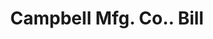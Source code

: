 ---
doi: 10.7916/D89P4CMV
date_other: '1900'
date_other_textual: 1900-1909
form: printed ephemera
genre:
- Invoices
name:
- Campbell Mfg. Co.
object_in_context_url: https://biggert.cul.columbia.edu/items/view/ave_biggert_00351
subject_hierarchical_geographic:
- Boston, Massachusetts, United States
subject_name:
- Campbell Mfg. Co.
title: Campbell Mfg. Co.. Bill
sort_title: Campbell Mfg. Co.. Bill
call_number: ave_biggert_00351
coordinates:
- 42.35805555555556,-71.06361111111111
pid: ave_biggert_00351
identifiers: ave_biggert_00351
thumbnail: https://derivativo-2.library.columbia.edu/iiif/2/ldpd:344202/full/!256,256/0/native.jpg
permalink: "/items/ave_biggert_00351/"
layout: iiif-image-page
---